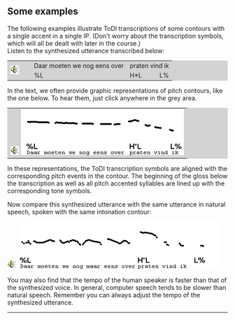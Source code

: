 Some examples
-------------

The following examples illustrate ToDI transcriptions of some contours with a single accent in a single IP. (Don't worry about the transcription symbols, which will all be dealt with later in the course.)  
Listen to the synthesized utterance transcribed below:

<TABLE BGCOLOR="lightgrey" BORDER=0 CELLPADDING=4 CELLSPACING=0 onclick="play_sound('./audio/052')">
<TR>
<TD ROWSPAN=2 WIDTH=40>
<A><IMG SRC="audio.gif" BORDER=0 ALT="Audio"></A>
</TD>

<TD>Daar moeten we nog eens over</TD><TD COLSPAN=2>praten vind ik</TD>

<TR><TD>%L</TD><TD>H*L</TD><TD ALIGN=RIGHT>L%</TD></TR>

</TABLE>


In the text, we often provide graphic representations of pitch contours, like the one below. To hear them, just click anywhere in the grey area.

<TABLE BGCOLOR="lightgrey" BORDER=0 CELLPADDING=0 onclick="play_sound('./audio/052')">
<TR>
<TD>
<A><IMG SRC="audio.gif" BORDER=0 ALT="Audio"></A>
<A><IMG SRC="./audio/gif/052.gif" BORDER=0 ALT="Audio"></A>
</TD>
</TR>
</TABLE>

In these representations, the ToDI transcription symbols are aligned with the corresponding pitch events in the contour. The beginning of the gloss below the transcription as well as all pitch accented syllables are lined up with the corresponding tone symbols.

Now compare this synthesized utterance with the same utterance in natural speech, spoken with the same intonation contour:

![Audio](audio.gif) ![Audio](./audio/gif/055.gif)

You may also find that the tempo of the human speaker is faster than that of the synthesized voice. In general, computer speech tends to be slower than natural speech. Remember you can always adjust the tempo of the synthesized utterance.

* * *

